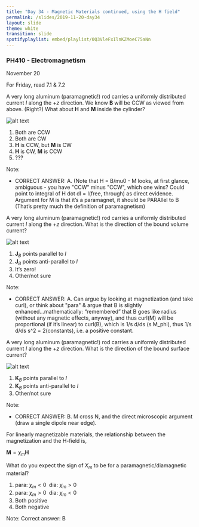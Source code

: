 ```yaml
---
title: "Day 34 - Magnetic Materials continued, using the H field"
permalink: /slides/2019-11-20-day34
layout: slide
theme: white
transition: slide
spotifyplaylist: embed/playlist/0Q3VleFxIlnKZMoeC75aNn
---
```


<section data-markdown="">

### PH410 - Electromagnetism

November 20

For Friday, read 7.1 & 7.2
</section>

<!--
<section data-markdown>

A very long aluminum (paramagnetic!) rod carries a uniformly distributed current $I$ along the $+z$ direction.
What is the direction of the bound volume current?
![alt text](../images/d33-Al_rod_example_current_shown.png "Logo Title Text 1")

1. $\mathbf{J}_B$ points parallel to $I$
2. $\mathbf{J}_B$ points anti-parallel to $I$
3. It’s zero!
4. Other/not sure

Note:
* CORRECT ANSWER: A. Can argue by looking at magnetization (and take curl), or think about "para" & argue that B is slightly enhanced...mathematically:  “remembered” that B goes like radius (without any magnetic effects, anyway), and thus curl(M) will be proportional (if it’s linear) to curl(B), which is 1/s d/ds (s M_phi), thus 1/s d/ds s^2 = 2(constants), i.e. a positive constant. 


</section>
-->
<section data-markdown>

A very long aluminum (paramagnetic!) rod carries a uniformly distributed current $I$ along the $+z$ direction. We know $\mathbf{B}$ will be CCW as viewed from above. (Right?) What about $\mathbf{H}$ and $\mathbf{M}$ inside the cylinder?

![alt text](../images/d33-Al_rod_example_B_shown.png "Logo Title Text 1")

1. Both are CCW
2. Both are CW
3. $\mathbf{H}$ is CCW, but $\mathbf{M}$ is CW
4. $\mathbf{H}$ is CW, $\mathbf{M}$ is CCW
5. ???

Note:
* CORRECT ANSWER: A. (Note that H = B/mu0 - M looks, at first glance, ambiguous - you have "CCW" minus "CCW", which one wins? Could point to integral of H dot dl = I(free, through) as direct evidence. Argument for M is that it’s a paramagnet, it should be PARAllel to B (That’s pretty much the definition of paramagnetism) 

</section>

<section data-markdown>

A very long aluminum (paramagnetic!) rod carries a uniformly distributed current $I$ along the $+z$ direction. What is the direction of the bound volume current?

![alt text](../images/d33-Al_rod_example_HBM_shown.png "Logo Title Text 1")




1. $\mathbf{J}_B$ points parallel to $I$
2. $\mathbf{J}_B$ points anti-parallel to $I$
3. It’s zero!
4. Other/not sure

Note:
* CORRECT ANSWER: A. Can argue by looking at magnetization (and take curl), or think about "para" & argue that B is slightly enhanced...mathematically:  “remembered” that B goes like radius (without any magnetic effects, anyway), and thus curl(M) will be proportional (if it’s linear) to curl(B), which is 1/s d/ds (s M_phi), thus 1/s d/ds s^2 = 2(constants), i.e. a positive constant. 

</section>

<section data-markdown>

A very long aluminum (paramagnetic!) rod carries a uniformly distributed current $I$ along the $+z$ direction. What is the direction of the bound surface current?

![alt text](../images/d33-Al_rod_example_current_shown.png "Logo Title Text 1")



1. $\mathbf{K}_B$ points parallel to $I$
2. $\mathbf{K}_B$ points anti-parallel to $I$
3. Other/not sure

Note:
* CORRECT ANSWER: B.  M cross N, and  the direct microscopic argument (draw a single dipole near edge).
</section>

<section data-markdown>

For linearly magnetizable materials, the relationship between the magnetization and the H-field is,

$\mathbf{M} = \chi_m \mathbf{H}$

What do you expect the sign of $X_m$ to be for a paramagnetic/diamagnetic material?

1. para: $\chi_m<0 \;$ dia: $\chi_m>0$
2. para: $\chi_m>0 \;$ dia: $\chi_m<0$
3. Both positive
4. Both negative

Note:
Correct answer: B

</section>
